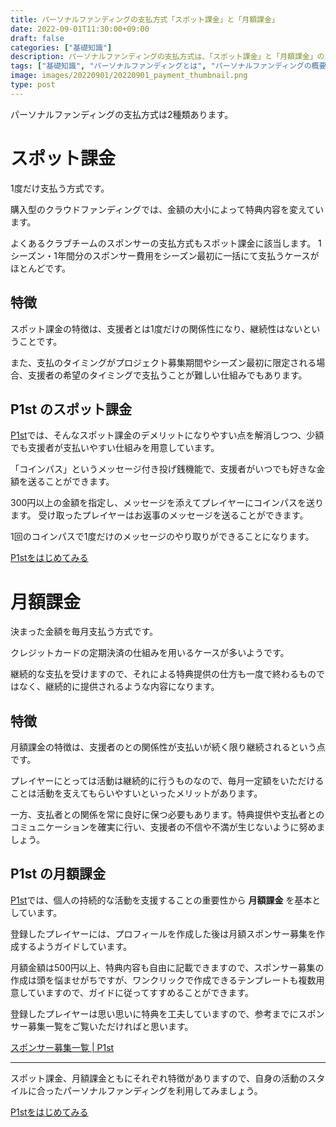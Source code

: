 ```yaml
---
title: パーソナルファンディングの支払方式「スポット課金」と「月額課金」
date: 2022-09-01T11:30:00+09:00
draft: false
categories: ["基礎知識"]
description: パーソナルファンディングの支払方式は、「スポット課金」と「月額課金」の2種類があります。それぞれの特徴と違いを理解して、パーソナルファンディングを活用しましょう。
tags: ["基礎知識", "パーソナルファンディングとは", "パーソナルファンディングの概要"]
image: images/20220901/20220901_payment_thumbnail.png
type: post
---
```


パーソナルファンディングの支払方式は2種類あります。

# スポット課金

1度だけ支払う方式です。

購入型のクラウドファンディングでは、金額の大小によって特典内容を変えています。

よくあるクラブチームのスポンサーの支払方式もスポット課金に該当します。
1シーズン・1年間分のスポンサー費用をシーズン最初に一括にて支払うケースがほとんどです。

## 特徴

スポット課金の特徴は、支援者とは1度だけの関係性になり、継続性はないということです。

また、支払のタイミングがプロジェクト募集期間やシーズン最初に限定される場合、支援者の希望のタイミングで支払うことが難しい仕組みでもあります。

## P1st のスポット課金

[P1st][p1st_site]では、そんなスポット課金のデメリットになりやすい点を解消しつつ、少額でも支援者が支払いやすい仕組みを用意しています。

「コインパス」というメッセージ付き投げ銭機能で、支援者がいつでも好きな金額を送ることができます。

300円以上の金額を指定し、メッセージを添えてプレイヤーにコインパスを送ります。
受け取ったプレイヤーはお返事のメッセージを送ることができます。

1回のコインパスで1度だけのメッセージのやり取りができることになります。

<a href="https://players1.st/">
  <div class="primary-button">
    P1stをはじめてみる
  </div>
</a>

# 月額課金

決まった金額を毎月支払う方式です。

クレジットカードの定期決済の仕組みを用いるケースが多いようです。

継続的な支払を受けますので、それによる特典提供の仕方も一度で終わるものではなく、継続的に提供されるような内容になります。

## 特徴

月額課金の特徴は、支援者のとの関係性が支払いが続く限り継続されるという点です。

プレイヤーにとっては活動は継続的に行うものなので、毎月一定額をいただけることは活動を支えてもらいやすいといったメリットがあります。

一方、支払者との関係を常に良好に保つ必要もあります。特典提供や支払者とのコミュニケーションを確実に行い、支援者の不信や不満が生じないように努めましょう。

## P1st の月額課金

[P1st][p1st_site]では、個人の持続的な活動を支援することの重要性から **月額課金** を基本としています。

登録したプレイヤーには、プロフィールを作成した後は月額スポンサー募集を作成するようガイドしています。

月額金額は500円以上、特典内容も自由に記載できますので、スポンサー募集の作成は頭を悩ませがちですが、ワンクリックで作成できるテンプレートも複数用意していますので、ガイドに従ってすすめることができます。

登録したプレイヤーは思い思いに特典を工夫していますので、参考までにスポンサー募集一覧をご覧いただければと思います。


<a href="https://players1.st/proposals?sort=greater">
  <div class="primary-button">
    スポンサー募集一覧 | P1st
  </div>
</a>

<hr>

スポット課金、月額課金ともにそれぞれ特徴がありますので、自身の活動のスタイルに合ったパーソナルファンディングを利用してみましょう。

<a href="https://players1.st/">
  <div class="primary-button">
    P1stをはじめてみる
  </div>
</a>

[p1st_site]: https://players1.st
